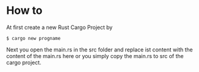# How to

At first create a new Rust Cargo Project by

```
$ cargo new progname
```
Next you open the main.rs in the src folder and replace ist content with the content of the main.rs here or you simply copy the main.rs to src of the cargo project.
